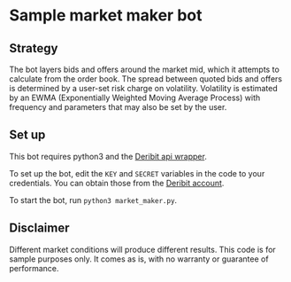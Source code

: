 Sample market maker bot
===

Strategy
---

The bot layers bids and offers around the market mid, which it attempts to calculate from the order book. The spread between quoted bids and offers is determined by a user-set risk charge on volatility. Volatility is estimated by an EWMA (Exponentially Weighted Moving Average Process) with frequency and parameters that may also be set by the user.

Set up
---

This bot requires python3 and the [Deribit api wrapper](https://pypi.org/project/deribit_api/).

To set up the bot, edit the `KEY` and `SECRET` variables in the code to your credentials. You can obtain those from the [Deribit account](https://www.deribit.com/main#/account?scrollTo=api).

To start the bot, run `python3 market_maker.py`.

Disclaimer
---

Different market conditions will produce different results. This code is for sample purposes only. It comes as is, with no warranty or guarantee of performance.
